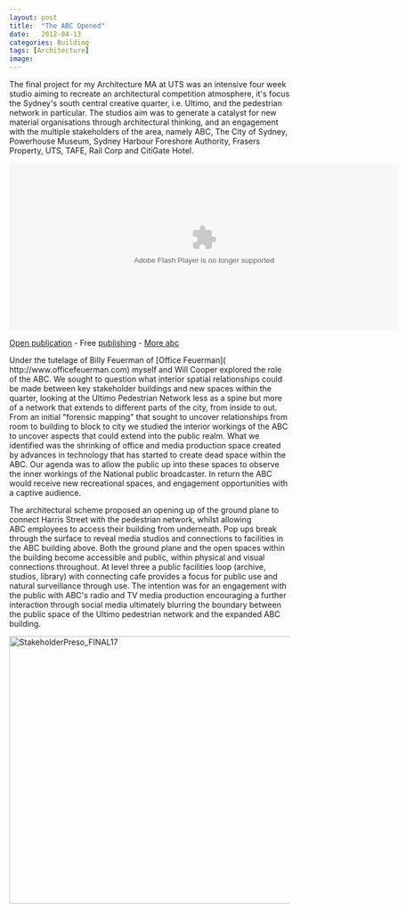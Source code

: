 ```yaml
---
layout: post
title:  "The ABC Opened"
date:   2012-04-13
categories: Building
tags: [Architecture]
image:
---
```

The final project for my Architecture MA at UTS was an intensive four week studio aiming to recreate an architectural competition atmosphere, it's focus the Sydney's south central creative quarter, i.e. Ultimo, and the pedestrian network in particular. The studios aim was to generate a catalyst for new material organisations through architectural thinking, and an engagement with the multiple stakeholders of the area, namely ABC, The City of Sydney, Powerhouse Museum, Sydney Harbour Foreshore Authority, Frasers Property, UTS, TAFE, Rail Corp and CitiGate Hotel.

<object style="width: 690px; height: 300px;" width="690px" height="240" classid="clsid:d27cdb6e-ae6d-11cf-96b8-444553540000" codebase="http://download.macromedia.com/pub/shockwave/cabs/flash/swflash.cab#version=6,0,40,0"><param name="allowfullscreen" value="true" /><param name="menu" value="false" /><param name="wmode" value="transparent" /><param name="src" value="http://static.issuu.com/webembed/viewers/style1/v2/IssuuReader.swf" /><param name="flashvars" value="mode=mini&amp;embedBackground=%23000000&amp;backgroundColor=%23222222&amp;documentId=120802085122-511ebf1f028f48d98b872aa0f9116e3b" /><embed style="width: 700px; height: 300px;" width="320" height="240" type="application/x-shockwave-flash" src="http://static.issuu.com/webembed/viewers/style1/v2/IssuuReader.swf" allowfullscreen="true" menu="false" wmode="transparent" flashvars="mode=mini&amp;embedBackground=%23000000&amp;backgroundColor=%23222222&amp;documentId=120802085122-511ebf1f028f48d98b872aa0f9116e3b" /></object>
<div style="width: 700px; text-align: left;"><a href="http://issuu.com/chrisbamborough/docs/abc_opened?mode=window&amp;backgroundColor=%23222222" target="_blank">Open publication</a> - Free <a href="http://issuu.com" target="_blank">publishing</a> - <a href="http://issuu.com/search?q=abc" target="_blank">More abc</a></div>


<p>Under the tutelage of Billy Feuerman of [Office Feuerman]( http://www.officefeuerman.com) myself and Will Cooper explored the role of the ABC. We sought to question what interior spatial relationships could be made between key stakeholder buildings and new spaces within the quarter, looking at the Ultimo Pedestrian Network less as a spine but more of a network that extends to different parts of the city, from inside to out. From an initial "forensic mapping" that sought to uncover relationships from room to building to block to city we studied the interior workings of the ABC to uncover aspects that could extend into the public realm. What we identified was the shrinking of office and media production space created by advances in technology that has started to create dead space within the ABC. Our agenda was to allow the public up into these spaces to observe the inner workings of the National public broadcaster. In return the ABC would receive new recreational spaces, and engagement opportunities with a captive audience.

The architectural scheme proposed an opening up of the ground plane to connect Harris Street with the pedestrian network, whilst allowing ABC employees to access their building from underneath. Pop ups break through the surface to reveal media studios and connections to facilities in the ABC building above. Both the ground plane and the open spaces within the building become accessible and public, within physical and visual connections throughout. At level three a public facilities loop (archive, studios, library) with connecting cafe provides a focus for public use and natural surveillance through use. The intention was for an engagement with the public with ABC's radio and TV media production encouraging a further interaction through social media ultimately blurring the boundary between the public space of the Ultimo pedestrian network and the expanded ABC building.

<a title="StakeholderPreso_FINAL17 by ChrisBamborough, on Flickr" href="http://www.flickr.com/photos/chrisbamborough/7696803560/"><img class="alignnone" src="http://farm9.staticflickr.com/8012/7696803560_820020e920_z.jpg" alt="StakeholderPreso_FINAL17" width="700" height="480" /></a>
